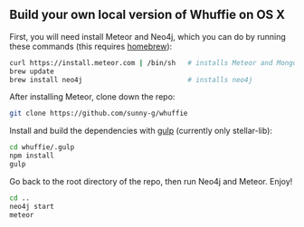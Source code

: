 Build your own local version of Whuffie on OS X
--------------------------------------

First, you will need install Meteor and Neo4j, which you can do by running these commands (this requires [homebrew](http://brew.sh/)):
```bash
curl https://install.meteor.com | /bin/sh   # installs Meteor and MongoDB
brew update																	# updates homebrew formulae
brew install neo4j                          # installs neo4j
```

After installing Meteor, clone down the repo:
```bash
git clone https://github.com/sunny-g/whuffie
```

Install and build the dependencies with [gulp](http://gulpjs.com/) (currently only stellar-lib):
```bash
cd whuffie/.gulp
npm install
gulp
```

Go back to the root directory of the repo, then run Neo4j and Meteor. Enjoy!
```bash
cd ..
neo4j start
meteor
```